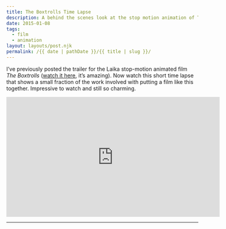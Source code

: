 ```yaml
---
title: The Boxtrolls Time Lapse
description: A behind the scenes look at the stop motion animation of The Boxtrolls.
date: 2015-01-08
tags: 
  - film
  - animation
layout: layouts/post.njk
permalink: /{{ date | pathDate }}/{{ title | slug }}/
---
```


I’ve previously posted the trailer for the Laika stop-motion animated film _The Boxtrolls_ ([watch it here](/2014/01/11/the-boxtrolls/), it’s amazing). Now watch this short time lapse that shows a small fraction of the work involved with putting a film like this together. Impressive to watch and still so charming.

<iframe class="youtube-video" width="560" height="315" src="https://www.youtube.com/embed/3h7p0NckTKc" title="YouTube video player" frameborder="0" allow="accelerometer; autoplay; clipboard-write; encrypted-media; gyroscope; picture-in-picture; web-share" allowfullscreen></iframe>

---
